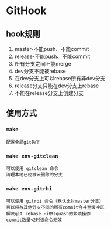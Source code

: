 # GitHook
## hook规则
1. master-不能push、不能commit
2. release-不能push、不能commit
3. 所有分支之间不能merge
4. dev分支不能被rebase
5. 在dev分支上可以rebase所有非dev分支
6. release分支只能在dev分支上rebase
7. 不能在release分支上创建分支

## 使用方式
### `make`
```
配置全局git钩子
```

### `make env-gitclean`
```
可以使用 gitclean 命令
清理本地已经被云删除的分支
```

### `make env-gitrbi`
```
可以使用 gitrbi 命令（默认比对master分支）
可以将与其他分支不同的所有commit合并至缓冲区
解决git rebase -i中squash的繁琐操作
commit数量<2时该命令无效
```